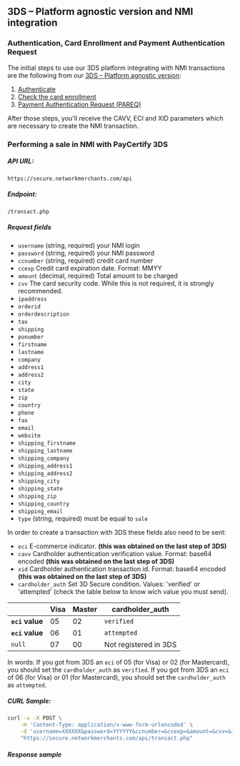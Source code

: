## 3DS – Platform agnostic version and NMI integration

### Authentication, Card Enrollment and Payment Authentication Request

The initial steps to use our 3DS platform integrating with NMI transactions are the following from our [3DS – Platform agnostic version](../master/curl/3DS.md):

1. [Authenticate](../master/curl/3DS.md#authentication)
2. [Check the card enrollment](../master/curl/3DS.md#check-card-enrollment)
3. [Payment Authentication Request (PAREQ)](../master/curl/3DS.md#payment-authentication-request-pareq)

After those steps, you'll receive the CAVV, ECI and XID parameters which are necessary to create the NMI transaction.

### Performing a sale in NMI with PayCertify 3DS

##### API URL:
`https://secure.networkmerchants.com/api`

##### Endpoint: 
`/transact.php`

##### Request fields

- `username` (string, required) your NMI login
- `password` (string, required) your NMI password
- `ccnumber` (string, required) credit card number
- `ccexp` Credit card expiration date. Format: MMYY
- `amount` (decimal, required) Total amount to be charged 
- `cvv` The card security code. While this is not required, it is strongly recommended.
- `ipaddress`
- `orderid`
- `orderdescription`
- `tax`
- `shipping`
- `ponumber`
- `firstname`
- `lastname`
- `company`
- `address1`
- `address2`
- `city`
- `state`
- `zip`
- `country`
- `phone`
- `fax`
- `email`
- `website`
- `shipping_firstname`
- `shipping_lastname`
- `shipping_company`
- `shipping_address1`
- `shipping_address2`
- `shipping_city`
- `shipping_state`
- `shipping_zip`
- `shipping_country`
- `shipping_email`
- `type` (string, required) must be equal to `sale`

In order to create a transaction with 3DS these fields also need to be sent:

- `eci` E-commerce indicator. **(this was obtained on the last step of 3DS)**
- `cavv` Cardholder authentication verification value. Format: base64 encoded **(this was obtained on the last step of 3DS)**
- `xid` Cardholder authentication transaction id. Format: base64 encoded **(this was obtained on the last step of 3DS)**
- `cardholder_auth` Set 3D Secure condition. Values: 'verified' or 'attempted' (check the table below to know wich value you must send).

|                 | Visa | Master | cardholder_auth       |
|-----------------|------|--------|-----------------------|
| **`eci` value** | 05   | 02     | `verified`            |
| **`eci` value** | 06   | 01     | `attempted`           |
| `null`          | 07   | 00     | Not registered in 3DS |

In words: If you got from 3DS an `eci` of 05 (for Visa) or 02 (for Mastercard), you should set the `cardholder_auth` as 
`verified`. If you got from 3DS an `eci` of 06 (for Visa) or 01 (for Mastercard), you should set the `cardholder_auth` as 
`attempted`. 


##### CURL Sample:

```bash
curl -v -X POST \
    -H 'Content-Type: application/x-www-form-urlencoded' \
    -d 'username=XXXXXX&password=YYYYYY&ccnumber=&ccexp=&amount=&cvv=&ipaddress=&orderid=&orderdescription=&tax=&shipping=&ponumber=&firstname=&lastname=&company=&address1=&address2=&city=&state=&zip=&country=&phone=&fax=&email=&website=&shipping_firstname=&shipping_lastname=&shipping_company=&shipping_address1=&shipping_address2=&shipping_city=&shipping_state=&shipping_zip=&shipping_country=&shipping_email=&type=sale&eci=05&cavv=&xid=&cardholder_auth=verified' \
    "https://secure.networkmerchants.com/api/transact.php"
```

##### Response sample

```

```

